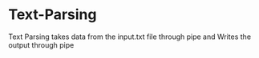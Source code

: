 # Text-Parsing
Text Parsing takes data from the input.txt file through pipe and     Writes the output through pipe
